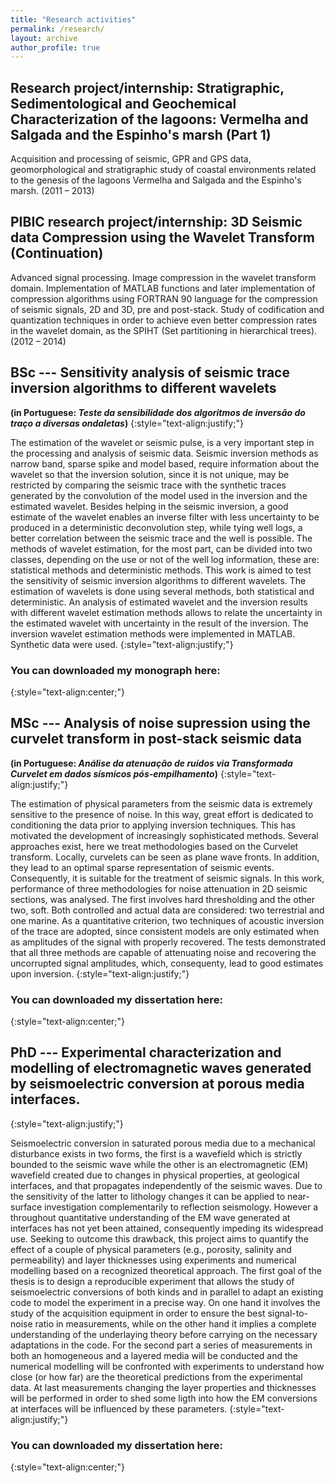 ```yaml
---
title: "Research activities"
permalink: /research/
layout: archive
author_profile: true
---
```


## Research project/internship: Stratigraphic, Sedimentological and Geochemical Characterization of the lagoons: Vermelha and Salgada and the Espinho's marsh (Part 1)
Acquisition and processing of seismic, GPR and GPS data, geomorphological and
stratigraphic study of coastal environments related to the genesis of the lagoons
Vermelha and Salgada and the Espinho's marsh. (2011 – 2013)  

## PIBIC research project/internship: 3D Seismic data Compression using the Wavelet Transform (Continuation)
Advanced signal processing. Image compression in the wavelet transform domain. Implementation
of MATLAB functions and later implementation of compression algorithms using
FORTRAN 90 language for the compression of seismic signals, 2D and 3D, pre and
post-stack. Study of codification and quantization techniques in order to achieve even
better compression rates in the wavelet domain, as the SPIHT (Set partitioning in
hierarchical trees). (2012 – 2014)

## BSc --- Sensitivity analysis of seismic trace inversion algorithms to different wavelets
**(in Portuguese: *Teste da sensibilidade dos algoritmos de inversão do traço a diversas ondaletas*)**
{:style="text-align:justify;"}

The estimation of the wavelet or seismic pulse, is a very important step in the processing
and analysis of seismic data. Seismic inversion methods as narrow band, sparse spike and
model based, require information about the wavelet so that the inversion solution, since it
is not unique, may be restricted by comparing the seismic trace with the synthetic traces
generated by the convolution of the model used in the inversion and the estimated wavelet.
Besides helping in the seismic inversion, a good estimate of the wavelet enables an inverse
filter with less uncertainty to be produced in a deterministic deconvolution step, while
tying well logs, a better correlation between the seismic trace and the well is possible.
The methods of wavelet estimation, for the most part, can be divided into two classes,
depending on the use or not of the well log information, these are: statistical methods
and deterministic methods. This work is aimed to test the sensitivity of seismic inversion
algorithms to different wavelets. The estimation of wavelets is done using several methods,
both statistical and deterministic. An analysis of estimated wavelet and the inversion
results with different wavelet estimation methods allows to relate the uncertainty in the
estimated wavelet with uncertainty in the result of the inversion. The inversion wavelet
estimation methods were implemented in MATLAB. Synthetic data were used.
{:style="text-align:justify;"}

### You can downloaded my monograph here:
{:style="text-align:center;"}

<p style="text-align:center"><a href="https://drive.google.com/file/d/19GnWMHBnsUkWI0_v6w1-eNw6eR5pKojO/view?usp=sharing" rel="noopener" target="_blank"><i class="far fa-fw fa-arrow-alt-circle-down fa-3x" aria-hidden="true"></i></a></p>

## MSc --- Analysis of noise supression using the curvelet transform in post-stack seismic data
**(in Portuguese: *Análise da atenuação de ruídos via Transformada Curvelet em dados sísmicos pós-empilhamento*)**
{:style="text-align:justify;"}

The estimation of physical parameters from the seismic data is extremely sensitive to
the presence of noise. In this way, great effort is dedicated to conditioning the data prior
to applying inversion techniques. This has motivated the development of increasingly
sophisticated methods. Several approaches exist, here we treat methodologies based on the
Curvelet transform. Locally, curvelets can be seen as plane wave fronts. In addition, they
lead to an optimal sparse representation of seismic events. Consequently, it is suitable for
the treatment of seismic signals. In this work, performance of three methodologies for noise
attenuation in 2D seismic sections, was analysed. The first involves hard thresholding and
the other two, soft. Both controlled and actual data are considered: two terrestrial and
one marine. As a quantitative criterion, two techniques of acoustic inversion of the trace
are adopted, since consistent models are only estimated when as amplitudes of the signal
with properly recovered. The tests demonstrated that all three methods are capable of
attenuating noise and recovering the uncorrupted signal amplitudes, which, consequenty,
lead to good estimates upon inversion.
{:style="text-align:justify;"}

### You can downloaded my dissertation here:
{:style="text-align:center;"}

<p style="text-align:center"><a href="https://drive.google.com/file/d/1m5lxo0TyIGzYNqcBUxrF0ht2dCRjAFeA/view?usp=sharing" rel="noopener" target="_blank"><i class="far fa-fw fa-arrow-alt-circle-down fa-3x" aria-hidden="true"></i></a></p>

## PhD --- Experimental characterization and modelling of electromagnetic waves generated by seismoelectric conversion at porous media interfaces.
{:style="text-align:justify;"}

Seismoelectric conversion in saturated porous media due to a mechanical disturbance exists in two forms, the first is a wavefield which is strictly bounded to the seismic wave while the other is an electromagnetic (EM) wavefield created due to changes in physical properties, at geological interfaces, and that propagates independently of the seismic waves. Due to the sensitivity of the latter to lithology changes it can be applied to near-surface investigation complementarily to reflection seismology. However a throughout quantitative understanding of the EM wave generated at interfaces has not yet been attained, consequently impeding its widespread use. Seeking to outcome this drawback, this project aims to quantify the effect of a couple of physical parameters (e.g., porosity, salinity and permeability) and layer thicknesses using experiments and numerical modelling based on a recognized theoretical approach. The first goal of the thesis is to design a reproducible experiment that allows the study of seismoelectric conversions of both kinds and in parallel to adapt an existing code to model the experiment in a precise way. On one hand it involves the study of the acquisition equipment in order to ensure the best signal-to-noise ratio in measurements, while on the other hand it implies a complete understanding of the underlaying theory before carrying on the necessary adaptations in the code. For the second part a series of measurements in both an homogeneous and a layered media will be conducted and the numerical modelling will be confronted with experiments to understand how close (or how far) are the theoretical predictions from the experimental data. At last measurements changing the layer properties and thicknesses will be performed in order to shed some ligth into how the EM conversions at interfaces will be influenced by these parameters.
{:style="text-align:justify;"}

### You can downloaded my dissertation here:
{:style="text-align:center;"}

<p style="text-align:center"><a href="https://drive.google.com/file/d/1e5LisLbfrp6rGRiYkqSiXJnoFkZpna52/view?usp=drive_link" rel="noopener" target="_blank"><i class="far fa-fw fa-arrow-alt-circle-down fa-3x" aria-hidden="true"></i></a></p>
